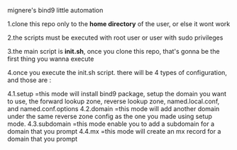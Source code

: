mignere's bind9 little automation

1.clone this repo only to the **home directory** of the user, or else it wont work

2.the scripts must be executed with root user or user with sudo privileges

3.the main script is **init.sh**, once you clone this repo, that's gonna be the first thing you wanna execute

4.once you execute the init.sh script. there will be 4 types of configuration, and those are :

4.1.setup
=this mode will install bind9 package, setup the domain you want to use, the forward lookup zone, reverse lookup zone, named.local.conf, and named.conf.options
4.2.domain
=this mode will add another domain under the same reverse zone config as the one you made using setup mode.
4.3.subdomain
=this mode enable you to add a subdomain for a domain that you prompt
4.4.mx
=this mode will create an mx record for a domain that you prompt
    



